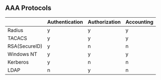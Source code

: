 ## AAA Protocols

||Authentication|Authorization|Accounting|
|---|---|---|---|
|Radius|y|y|y|
|TACACS|y|y|y|
|RSA(SecureID)|y|n|n|
|Windows NT|y|y|y|
|Kerberos|y|n|n|
|LDAP|n|y|n|
